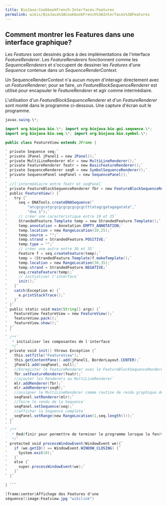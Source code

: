 ```yaml
---
title: BioJava:CookbookFrench:Interfaces:Features
permalink: wikis/BioJava%3ACookbookFrench%3AInterfaces%3AFeatures
---
```


Comment montrer les Features dans une interface graphique?
----------------------------------------------------------

Les *Features* sont dessinés grâce à des implémentations de l'interface
*FeatureRenderer*. Les *FeatureRenderers* fonctionnent comme les
*SequenceRenderers* et s'occupent de dessiner les *Features* d'une
*Sequence* contenue dans un *SequenceRenderContext*.

Un SequenceRenderContext n'a aucun moyen d'interagir directement avec un
*FeatureRenderer*; pour se faire, un *FeatureBlockSequenceRenderer* est
utilisé pour encapsuler le *FeatureRenderer* et agir comme
intermédiaire.

L'utilisation d'un *FeatureBlockSequenceRenderer* et d'un
*FeatureRenderer* sont monté dans le programme ci-dessous. Une capture
d'écran suit le programme.

```java import java.awt.\*; import java.awt.event.\*; import
javax.swing.\*;

import org.biojava.bio.\*; import org.biojava.bio.gui.sequence.\*;
import org.biojava.bio.seq.\*; import org.biojava.bio.symbol.\*;

public class FeatureView extends JFrame {

` private Sequence seq;`  
` private JPanel jPanel1 = new JPanel();`  
` private MultiLineRenderer mlr = new MultiLineRenderer();`  
` private FeatureRenderer featr = new BasicFeatureRenderer();`  
` private SequenceRenderer seqR = new SymbolSequenceRenderer();`  
` private SequencePanel seqPanel = new SequencePanel();`  
` `  
` //l'intermédiaire entre featr et seqPanel`  
` private FeatureBlockSequenceRenderer fbr = new FeatureBlockSequenceRenderer();`  
` public FeatureView() {`  
`   try {`  
`     seq = DNATools.createDNASequence(`  
`         "atcgcgcatgcgcgcgcgcgcgcgctttatagcgatagagatata",`  
`         "dna 1");`  
`     // créer une caractéristique entre 10 et 25`  
`     StrandedFeature.Template temp = new StrandedFeature.Template();`  
`     temp.annotation = Annotation.EMPTY_ANNOTATION;`  
`     temp.location = new RangeLocation(10,25);`  
`     temp.source = "";`  
`     temp.strand = StrandedFeature.POSITIVE;`  
`     temp.type = "";`  
`     // créer une autre entre 30 et 35`  
`     Feature f = seq.createFeature(temp);`  
`     temp = (StrandedFeature.Template)f.makeTemplate();`  
`     temp.location = new RangeLocation(30,35);`  
`     temp.strand = StrandedFeature.NEGATIVE;`  
`     seq.createFeature(temp);`  
`     // initialiser l'interface`  
`     init();`  
`   }`  
`   catch(Exception e) {`  
`     e.printStackTrace();`  
`   }`  
` }`  
` public static void main(String[] args) {`  
`   FeatureView featureView = new FeatureView();`  
`   featureView.pack();`  
`   featureView.show();`  
` }`  
` `  
` /**`  
`  * initialiser les composantes de l'interface`  
`  */`  
` private void init() throws Exception {`  
`   this.setTitle("FeatureView");`  
`   this.getContentPane().add(jPanel1, BorderLayout.CENTER);`  
`   jPanel1.add(seqPanel, null);`  
`   //Enregister le FeatureRenderer avec le FeatureBlockSequenceRenderer`  
`   fbr.setFeatureRenderer(featr);`  
`   //ajouter les Renderers au MultiLineRenderer`  
`   mlr.addRenderer(fbr);`  
`   mlr.addRenderer(seqR);`  
`   //assigner le MultiLineRenderer comme routine de rendu graphique des SequencePanels`  
`   seqPanel.setRenderer(mlr);`  
`   //faire le rendu de la Sequence`  
`   seqPanel.setSequence(seq);`  
`   //afficher la Sequence complète`  
`   seqPanel.setRange(new RangeLocation(1,seq.length()));`  
` }`  
` `  
` /**`  
`  * Redéfinir pour permettre de terminer le programme lorsque la fenêtre est fermée`  
`  */`  
` protected void processWindowEvent(WindowEvent we){`  
`   if (we.getID() == WindowEvent.WINDOW_CLOSING) {`  
`     System.exit(0);`  
`   }`  
`   else {`  
`     super.processWindowEvent(we);`  
`   }`  
` }`

} ```

[frame|center|Affichage des Features d'une
séquence](image:Featview.jpg "wikilink")

